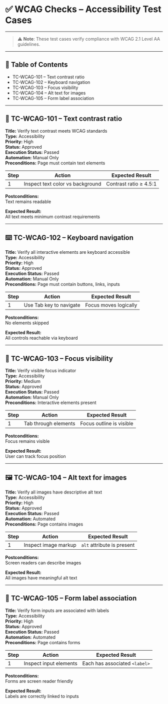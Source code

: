# ✅ WCAG Checks – Accessibility Test Cases

---

> ⚠️ **Note**: These test cases verify compliance with WCAG 2.1 Level AA guidelines.

---

## 📄 Table of Contents

- TC-WCAG-101 – Text contrast ratio
- TC-WCAG-102 – Keyboard navigation
- TC-WCAG-103 – Focus visibility
- TC-WCAG-104 – Alt text for images
- TC-WCAG-105 – Form label association

---

## 🎨 TC-WCAG-101 – Text contrast ratio

**Title:** Verify text contrast meets WCAG standards  
**Type:** Accessibility  
**Priority:** High  
**Status:** Approved  
**Execution Status:** Passed  
**Automation:** Manual Only  
**Preconditions:** Page must contain text elements  

| Step | Action              | Expected Result             |
|------|---------------------|------------------------------|
| 1    | Inspect text color vs background | Contrast ratio ≥ 4.5:1 |

**Postconditions:**  
Text remains readable

**Expected Result:**  
All text meets minimum contrast requirements

---

## ⌨️ TC-WCAG-102 – Keyboard navigation

**Title:** Verify all interactive elements are keyboard accessible  
**Type:** Accessibility  
**Priority:** High  
**Status:** Approved  
**Execution Status:** Passed  
**Automation:** Manual Only  
**Preconditions:** Page must contain buttons, links, inputs  

| Step | Action              | Expected Result             |
|------|---------------------|------------------------------|
| 1    | Use Tab key to navigate | Focus moves logically     |

**Postconditions:**  
No elements skipped

**Expected Result:**  
All controls reachable via keyboard

---

## 🔦 TC-WCAG-103 – Focus visibility

**Title:** Verify visible focus indicator  
**Type:** Accessibility  
**Priority:** Medium  
**Status:** Approved  
**Execution Status:** Passed  
**Automation:** Manual Only  
**Preconditions:** Interactive elements present  

| Step | Action              | Expected Result             |
|------|---------------------|------------------------------|
| 1    | Tab through elements | Focus outline is visible    |

**Postconditions:**  
Focus remains visible

**Expected Result:**  
User can track focus position

---

## 🖼️ TC-WCAG-104 – Alt text for images

**Title:** Verify all images have descriptive alt text  
**Type:** Accessibility  
**Priority:** High  
**Status:** Approved  
**Execution Status:** Passed  
**Automation:** Automated  
**Preconditions:** Page contains images  

| Step | Action              | Expected Result             |
|------|---------------------|------------------------------|
| 1    | Inspect image markup | `alt` attribute is present  |

**Postconditions:**  
Screen readers can describe images

**Expected Result:**  
All images have meaningful alt text

---

## 📝 TC-WCAG-105 – Form label association

**Title:** Verify form inputs are associated with labels  
**Type:** Accessibility  
**Priority:** High  
**Status:** Approved  
**Execution Status:** Passed  
**Automation:** Automated  
**Preconditions:** Page contains forms  

| Step | Action              | Expected Result             |
|------|---------------------|------------------------------|
| 1    | Inspect input elements | Each has associated `<label>` |

**Postconditions:**  
Forms are screen reader friendly

**Expected Result:**  
Labels are correctly linked to inputs